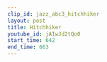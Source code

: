 ```yaml
---
clip_id: jazz_abc3_hitchhiker
layout: post
title: Hitchhiker
youtube_id: jAIwJd2tQo0
start_time: 642
end_time: 663
---
```


